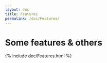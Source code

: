 ```yaml
---
layout: doc
title: Features
permalink: /doc/Features/
---
```

# Some features & others

{% include doc/Features.html %}